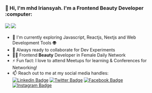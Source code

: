 <h3 align="left">
 <abc>
  <br>👋 Hi, I'm mhd Iriansyah. I'm a Frontend Beauty Developer :computer: <br>
 </abc>
</h3> 

   ####      ![](https://img.shields.io/badge/Web%20Development-%3C%2F%3E-blueviolet) ![](https://img.shields.io/badge/JavaScript-%3C%2F%3E-yellow)

- :telescope: I'm currently exploring Javascript, Reactjs, Nextjs and Web Development Tools :alien:
- :microscope: Always ready to collaborate for Dev Experiments
- :man_technologist: Frontend <strong>Beauty</strong> Developer in Female Daily Network
- :zap: Fun fact: I love to attend Meetups for learning & Conferences for Networking!
- :mailbox: Reach out to me at my social media handles: <br>
[![Linkedin Badge](https://img.shields.io/badge/-Muhammad_Iriansyah-blue?style=flat-square&logo=Linkedin&logoColor=white&link=https://www.linkedin.com/in/imsivram1999/)](https://www.linkedin.com/in/imsivram1999/) [![Twitter Badge](https://img.shields.io/badge/-@RyanPra96-1ca0f1?style=flat-square&labelColor=1ca0f1&logo=twitter&logoColor=white&link=https://twitter.com/RyanPra96)](https://twitter.com/RyanPra96) [![Facebook Badge](https://img.shields.io/badge/-Ryan_Pratama-3b5998?style=flat-square&labelColor=3b5998&logo=facebook&logoColor=white&link=https://www.facebook.com/ryan.pratama.96387189/)](https://www.facebook.com/ryan.pratama.96387189/) [![Instagram Badge](https://img.shields.io/badge/-@ryanpace11-D7008A?style=flat-square&labelColor=D7008A&logo=Instagram&logoColor=white&link=https://www.instagram.com/ryanpace11/)](https://www.instagram.com/ryanpace11/)
